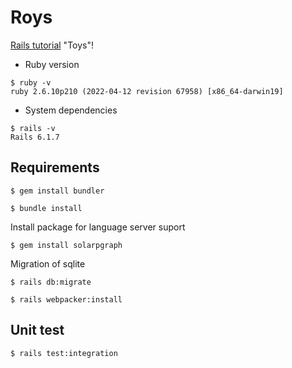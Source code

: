 # Roys
[Rails tutorial](https://railstutorial.jp/) "Toys"!

* Ruby version
```
$ ruby -v
ruby 2.6.10p210 (2022-04-12 revision 67958) [x86_64-darwin19]
```

* System dependencies

```
$ rails -v
Rails 6.1.7
```

## Requirements
```
$ gem install bundler

$ bundle install
```

Install package for language server suport
```
$ gem install solarpgraph
```

Migration of sqlite
```
$ rails db:migrate
```

```
$ rails webpacker:install
```

## Unit test
```
$ rails test:integration
```
